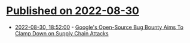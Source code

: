 # [Published on 2022-08-30](index.md)

* [2022-08-30, 18:52:00](https://slashdot.org/story/22/08/30/1852211/googles-open-source-bug-bounty-aims-to-clamp-down-on-supply-chain-attacks?utm_source=rss1.0mainlinkanon&utm_medium=feed) - [Google's Open-Source Bug Bounty Aims To Clamp Down on Supply Chain Attacks](https://slashdot.org/story/22/08/30/1852211/googles-open-source-bug-bounty-aims-to-clamp-down-on-supply-chain-attacks?utm_source=rss1.0mainlinkanon&utm_medium=feed)
